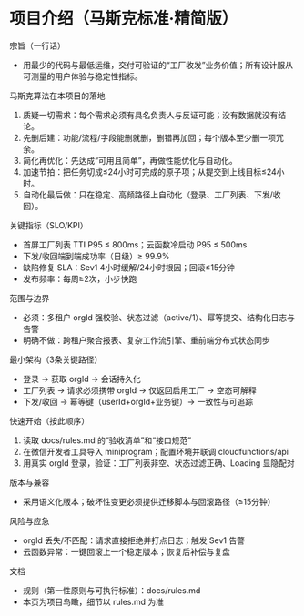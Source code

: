 # 项目介绍（马斯克标准·精简版）

宗旨（一行话）
- 用最少的代码与最低运维，交付可验证的“工厂收发”业务价值；所有设计服从可测量的用户体验与稳定性指标。

马斯克算法在本项目的落地
1) 质疑一切需求：每个需求必须有具名负责人与反证可能；没有数据就没有结论。
2) 先删后建：功能/流程/字段能删就删，删错再加回；每个版本至少删一项冗余。
3) 简化再优化：先达成“可用且简单”，再做性能优化与自动化。
4) 加速节拍：把任务切成≤24小时可完成的原子项；从提交到上线目标≤24小时。
5) 自动化最后做：只在稳定、高频路径上自动化（登录、工厂列表、下发/收回）。

关键指标（SLO/KPI）
- 首屏工厂列表 TTI P95 ≤ 800ms；云函数冷启动 P95 ≤ 500ms
- 下发/收回端到端成功率（日级）≥ 99.9%
- 缺陷修复 SLA：Sev1 4小时缓解/24小时根因；回滚≤15分钟
- 发布频率：每周≥2次，小步快跑

范围与边界
- 必须：多租户 orgId 强校验、状态过滤（active/1）、幂等提交、结构化日志与告警
- 明确不做：跨租户聚合报表、复杂工作流引擎、重前端分布式状态同步

最小架构（3条关键路径）
- 登录 → 获取 orgId → 会话持久化
- 工厂列表 → 请求必须携带 orgId → 仅返回启用工厂 → 空态可解释
- 下发/收回 → 幂等键（userId+orgId+业务键）→ 一致性与可追踪

快速开始（按此顺序）
1) 读取 docs/rules.md 的“验收清单”和“接口规范”
2) 在微信开发者工具导入 miniprogram；配置环境并联调 cloudfunctions/api
3) 用真实 orgId 登录，验证：工厂列表非空、状态过滤正确、Loading 显隐配对

版本与兼容
- 采用语义化版本；破坏性变更必须提供迁移脚本与回滚路径（≤15分钟）

风险与应急
- orgId 丢失/不匹配：请求直接拒绝并打点日志；触发 Sev1 告警
- 云函数异常：一键回滚上一个稳定版本；恢复后补偿与复盘

文档
- 规则（第一性原则与可执行标准）：docs/rules.md
- 本页为项目鸟瞰，细节以 rules.md 为准